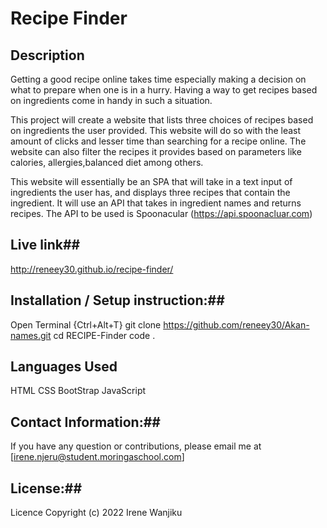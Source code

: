 # Recipe Finder #

## Description ##
Getting a good recipe online takes time especially making a decision on what to prepare when one is in a hurry. Having a way to get recipes based on ingredients come in handy in such a situation.

This project will create a website that lists three choices of recipes based on ingredients the user provided. 
This website will do so with the least amount of clicks and lesser time than searching for a recipe online. The website can also filter the recipes it provides based on parameters like calories, allergies,balanced diet among others.

This website will essentially be an SPA that will take in a text input of ingredients the user has, and displays three recipes that contain the ingredient. It will use an API that takes in ingredient names and returns recipes. The API to be used is Spoonacular (https://api.spoonacluar.com)

## Live link##
http://reneey30.github.io/recipe-finder/

## Installation / Setup instruction:##

Open Terminal {Ctrl+Alt+T}
git clone https://github.com/reneey30/Akan-names.git
cd RECIPE-Finder
code .

## Languages Used ##
HTML
CSS
BootStrap
JavaScript

## Contact Information:##
If you have any question or contributions, please email me at [irene.njeru@student.moringaschool.com]

## License:##
Licence Copyright (c) 2022 Irene Wanjiku

